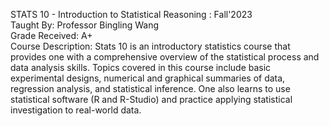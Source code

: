 STATS 10 - Introduction to Statistical Reasoning : Fall'2023 <br>
Taught By: Professor Bingling Wang <br>
Grade Received: A+ <br>
Course Description: Stats 10 is an introductory statistics course that provides one with a comprehensive overview of the statistical process and data analysis skills. Topics covered in this course include basic experimental designs, numerical and graphical summaries of data, regression analysis, and statistical inference. One also learns to use statistical software (R and R-Studio) and practice applying statistical investigation to real-world data.
